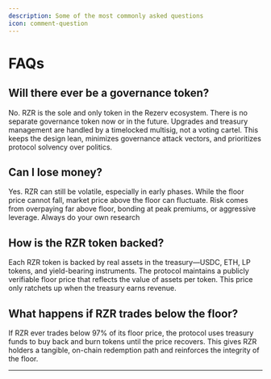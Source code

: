 ```yaml
---
description: Some of the most commonly asked questions
icon: comment-question
---
```


# FAQs

## Will there ever be a governance token?

No. RZR is the sole and only token in the Rezerv ecosystem. There is no separate governance token now or in the future. Upgrades and treasury management are handled by a timelocked multisig, not a voting cartel. This keeps the design lean, minimizes governance attack vectors, and prioritizes protocol solvency over politics.

## Can I lose money?

Yes. RZR can still be volatile, especially in early phases. While the floor price cannot fall, market price above the floor can fluctuate. Risk comes from overpaying far above floor, bonding at peak premiums, or aggressive leverage. Always do your own research

## How is the RZR token backed?

Each RZR token is backed by real assets in the treasury—USDC, ETH, LP tokens, and yield-bearing instruments. The protocol maintains a publicly verifiable floor price that reflects the value of assets per token. This price only ratchets up when the treasury earns revenue.

## What happens if RZR trades below the floor?

If RZR ever trades below 97% of its floor price, the protocol uses treasury funds to buy back and burn tokens until the price recovers. This gives RZR holders a tangible, on-chain redemption path and reinforces the integrity of the floor.

***
